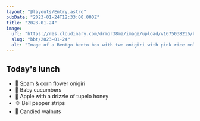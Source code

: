 ```yaml
---
layout: "@layouts/Entry.astro"
pubDate: "2023-01-24T12:33:00.000Z"
title: "2023-01-24"
image:
  url: "https://res.cloudinary.com/drmor38ma/image/upload/v1675038216/bbt/2023-01-24.jpg"
  slug: "bbt/2023-01-24"
  alt: "Image of a Bentgo bento box with two onigiri with pink rice molded into flowers, baby cucumbers, apple chunks, bell pepper strips and candied walnuts"
---
```


## Today's lunch

- 🌸 Spam & corn flower onigiri
- 🥒 Baby cucumbers
- 🍯 Apple with a drizzle of tupelo honey
- 🫑 Bell pepper strips
- 🍫 Candied walnuts
